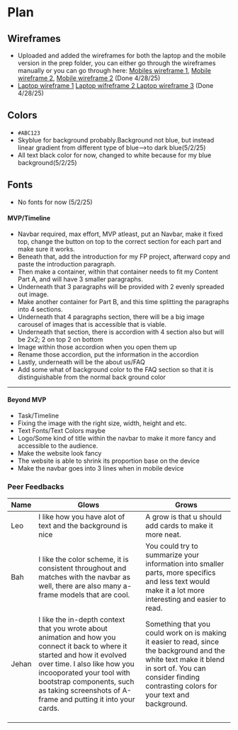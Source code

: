 # Plan

## Wireframes
* Uploaded and added the wireframes for both the laptop and the mobile version in the prep folder, you can either go through the wireframes manually or you can go through here: <a href="mobile-wireframe1.png">Mobiles wireframe 1</a>, <a href="mobile-wireframe2.png"> Mobile wireframe 2</a>, <a href="mobile-wireframe3.png">Mobile wireframe 2</a> (Done 4/28/25)
* <a href="laptop-wireframe1.png">Laptop wireframe 1</a> <a href="laptop-wireframe2.png">Laptop wifreframe 2 </a> <a href="laptop-wireframe3.png">Laptop wireframe 3</a> (Done 4/28/25)

## Colors
* `#ABC123`
* Skyblue for background probably.Background not blue, but instead linear gradient from different type of blue-->to dark blue(5/2/25)
* All text black color for now, changed to white because for my blue background(5/2/25)


## Fonts
* No fonts for now (5/2/25)


#### MVP/Timeline
* Navbar required, max effort,  MVP atleast, put an Navbar, make it fixed top, change the button on top to the correct section for each part and make sure it works.
* Beneath that, add the introduction for my FP project, afterward copy and paste the introduction paragraph.
* Then make a container, within that container needs to fit my Content Part A, and will have 3 smaller paragraphs.
* Underneath that 3 paragraphs will be provided with 2 evenly spreaded out image.
* Make another container for Part B, and this time splitting the paragraphs into 4 sections.
* Underneath that 4 paragraphs section, there will be a big image carousel of images that is accessible that is viable.
* Underneath that section, there is accordion with 4 section also but will be 2x2; 2 on top 2 on bottom
* Image within those accordion when you open them up
* Rename those accordion, put the information in the accordion
* Lastly, underneath will be the about us/FAQ
* Add some what of background color to the FAQ section so that it is distinguishable from the normal back ground color




---

#### Beyond MVP
* Task/Timeline
* Fixing the image with the right size, width, height and etc.
* Text Fonts/Text Colors maybe
* Logo/Some kind of title within the navbar to make it more fancy and accessible to the audience.
* Make the website look fancy
* The website is able to shrink its proportion base on the device
* Make the navbar goes into 3 lines when in mobile device









### Peer Feedbacks
| Name | Glows | Grows |
| -------- | ------- | ------- |
| Leo  |  I like how you have alot of text and the background is nice | A grow is that u should add cards to make it more neat.
|  Bah | I like the color scheme, it is consistent throughout and matches with the navbar as well, there are also many a-frame models that are cool.  | You could try to summarize your information into smaller parts, more specifics and less text would make it a lot more interesting and easier to read.
| Jehan   | I like the in-depth context that you wrote about animation and how you connect it back to where it started and how it evolved over time. I also like how you incooporated your tool with bootstrap components, such as taking screenshots of A-frame and putting it into your cards.   | Something that you could work on is making it easier to read, since the background and the white text make it blend in sort of. You can consider finding contrasting colors for your text and background. 
|   |   |
|   |   |
|   |   |

